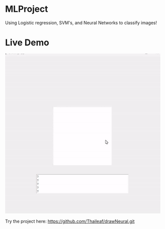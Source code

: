 # MLProject

Using Logistic regression, SVM's, and Neural Networks to classify images!


# Live Demo

![](https://github.com/BerryLiu2002/MLProject/blob/main/ezgif-1-95c1882550.gif)

Try the project here: https://github.com/Thaileaf/drawNeural.git
